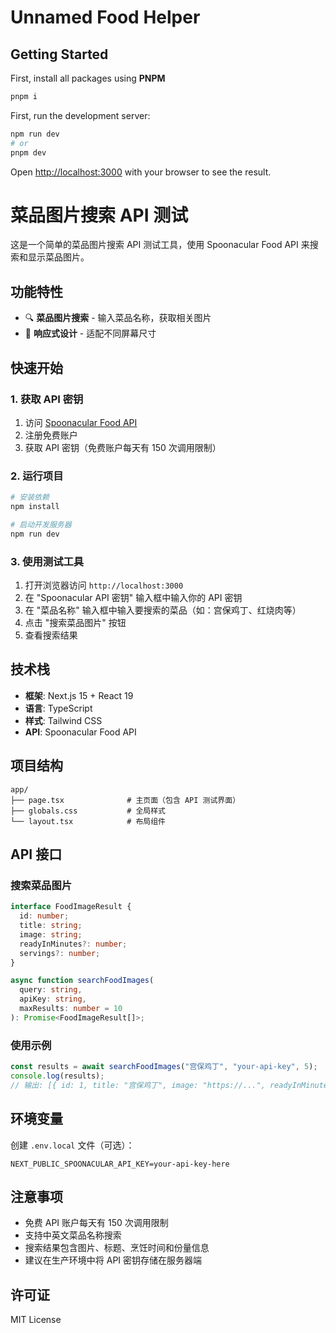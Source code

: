 # Unnamed Food Helper

## Getting Started

First, install all packages using **PNPM**

```bash
pnpm i
```

First, run the development server:

```bash
npm run dev
# or
pnpm dev
```

Open [http://localhost:3000](http://localhost:3000) with your browser to see the result.

# 菜品图片搜索 API 测试

这是一个简单的菜品图片搜索 API 测试工具，使用 Spoonacular Food API 来搜索和显示菜品图片。

## 功能特性

- 🔍 **菜品图片搜索** - 输入菜品名称，获取相关图片
- 📱 **响应式设计** - 适配不同屏幕尺寸

## 快速开始

### 1. 获取 API 密钥

1. 访问 [Spoonacular Food API](https://spoonacular.com/food-api)
2. 注册免费账户
3. 获取 API 密钥（免费账户每天有 150 次调用限制）

### 2. 运行项目

```bash
# 安装依赖
npm install

# 启动开发服务器
npm run dev
```

### 3. 使用测试工具

1. 打开浏览器访问 `http://localhost:3000`
2. 在 "Spoonacular API 密钥" 输入框中输入你的 API 密钥
3. 在 "菜品名称" 输入框中输入要搜索的菜品（如：宫保鸡丁、红烧肉等）
4. 点击 "搜索菜品图片" 按钮
5. 查看搜索结果

## 技术栈

- **框架**: Next.js 15 + React 19
- **语言**: TypeScript
- **样式**: Tailwind CSS
- **API**: Spoonacular Food API

## 项目结构

```
app/
├── page.tsx              # 主页面（包含 API 测试界面）
├── globals.css           # 全局样式
└── layout.tsx            # 布局组件
```

## API 接口

### 搜索菜品图片

```typescript
interface FoodImageResult {
  id: number;
  title: string;
  image: string;
  readyInMinutes?: number;
  servings?: number;
}

async function searchFoodImages(
  query: string,
  apiKey: string,
  maxResults: number = 10
): Promise<FoodImageResult[]>;
```

### 使用示例

```typescript
const results = await searchFoodImages("宫保鸡丁", "your-api-key", 5);
console.log(results);
// 输出: [{ id: 1, title: "宫保鸡丁", image: "https://...", readyInMinutes: 30, servings: 4 }, ...]
```

## 环境变量

创建 `.env.local` 文件（可选）：

```env
NEXT_PUBLIC_SPOONACULAR_API_KEY=your-api-key-here
```

## 注意事项

- 免费 API 账户每天有 150 次调用限制
- 支持中英文菜品名称搜索
- 搜索结果包含图片、标题、烹饪时间和份量信息
- 建议在生产环境中将 API 密钥存储在服务器端

## 许可证

MIT License
